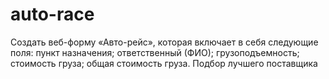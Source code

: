 # auto-race
Создать веб-форму «Авто-рейс», которая включает в себя следующие поля: пункт назначения; ответственный (ФИО); грузоподъемность; стоимость груза; общая стоимость груза. Подбор лучшего поставщика
